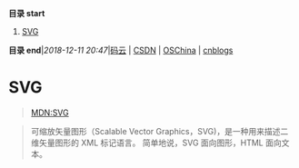 **目录 start**

1. [SVG](#svg)

**目录 end**|_2018-12-11 20:47_|[码云](https://gitee.com/gin9) | [CSDN](http://blog.csdn.net/kcp606) | [OSChina](https://my.oschina.net/kcp1104) | [cnblogs](http://www.cnblogs.com/kuangcp)
# SVG
> [MDN:SVG ](https://developer.mozilla.org/zh-CN/docs/Web/SVG)

> 可缩放矢量图形（Scalable Vector Graphics，SVG)，是一种用来描述二维矢量图形的 XML 标记语言。 简单地说，SVG 面向图形，HTML 面向文本。
